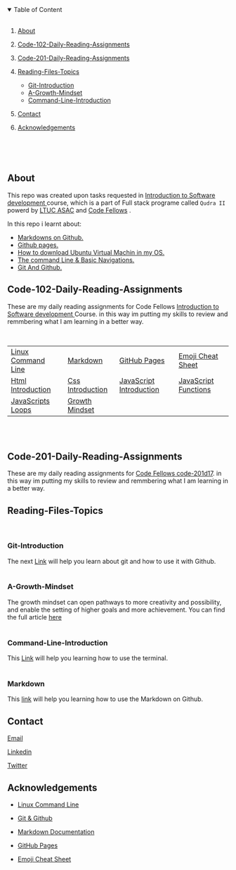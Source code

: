 
<details open>
<summary>Table of Content</summary>
<br>

1. [About](#About)

    <!-- - [Built With](#) -->



2. [Code-102-Daily-Reading-Assignments](#Code-102-Daily-Reading-Assignments)

2. [Code-201-Daily-Reading-Assignments](#Code-201-Daily-Reading-Assignments)
    

3. [Reading-Files-Topics](#Reading-Files-Topics) 
    - [Git-Introduction](#Git-Introduction)
    - [A-Growth-Mindset](#A-Growth-Mindset)
    - [Command-Line-Introduction](#Command-Line-Introduction
)
4. [Contact](#Contact)
5. [Acknowledgements](#Acknowledgements)
</details>


<br>
<br>
<br>

## About 
This repo was created upon tasks requested in [Introduction to Software development ](https://asac.ltuc.com/courses/code-102-intro-to-software-development/) course, which is a part of Full stack programe called `Qudra II` powerd by [LTUC ASAC](https://asac.ltuc.com/) and [Code Fellows](https://www.codefellows.org/) .

In this repo i learnt about:
- [Markdowns on Github.](https://docs.github.com/en/github/writing-on-github/basic-writing-and-formatting-syntax)
- [Github pages.](https://guides.github.com/features/pages/)
- [How to download Ubuntu Virtual Machin in my OS.](https://codefellows.github.io/setup-guide/)
- [The command Line & Basic Navigations.](https://ryanstutorials.net/linuxtutorial/commandline.php)
- [Git And Github.](https://blog.udemy.com/git-tutorial-a-comprehensive-guide/)



## Code-102-Daily-Reading-Assignments

These are my daily reading assignments for Code Fellows [Introduction to Software development ](https://asac.ltuc.com/courses/code-102-intro-to-software-development/) Course. in this way im putting my skills to review and remmbering what I am learning in a better way.

<br>

|   |   |   |   |
|---|---|---|---|
| [Linux Command Line](https://ibrahimbanat.github.io/Reading-Notes/code102-readings/theCodersComputer)  |  [Markdown](https://ibrahimbanat.github.io/Reading-Notes/code102-readings/Markdown)  |  [GitHub Pages](https://pages.github.com/)  |   [Emoji Cheat Sheet](https://github.com/ikatyang/emoji-cheat-sheet/blob/master/README.md) |  
[Html Introduction](https://ibrahimbanat.github.io/Reading-Notes/code102-readings/Html-intro) | [Css Introduction](https://ibrahimbanat.github.io/Reading-Notes/code102-readings/Intro-css) | [JavaScript Introduction](https://ibrahimbanat.github.io/Reading-Notes/code102-readings/JS-Intro) | [JavaScript Functions](https://ibrahimbanat.github.io/Reading-Notes/code102-readings/js-functions) |  
[JavaScripts Loops](https://ibrahimbanat.github.io/Reading-Notes/code102-readings/operator-loops) | [Growth Mindset](https://ibrahimbanat.github.io/Reading-Notes/code102-readings/growth-mindset)


<br><br>


## Code-201-Daily-Reading-Assignments
These are my daily reading assignments for [Code Fellows code-201d17](https://asac.ltuc.com/courses/code-201-foundations-of-software-development/). in this way im putting my skills to review and remmbering what I am learning in a better way.



## Reading-Files-Topics
<br>

### Git-Introduction 
The next [Link](https://ibrahimbanat.github.io/Reading-Notes/git-intro) will help you learn about git and how to use it with Github. 
<br>
<br>

### A-Growth-Mindset
The growth mindset can open pathways to more creativity and possibility, and enable the setting of higher goals and more achievement.
You can find the full article [here](https://ibrahimbanat.github.io/Reading-Notes/growth-mindset)
<br>
<br>


### Command-Line-Introduction 
This [Link](https://ibrahimbanat.github.io/Reading-Notes/theCodersComputer) will help you learning how to use the terminal.
<br>
<br>

### Markdown 
This [link](https://ibrahimbanat.github.io/Reading-Notes/Markdown) will help you learning how to use the Markdown on Github.

## Contact

[Email](Ibrahim.banat.97@gmail.com)

[Linkedin](https://www.linkedin.com/in/ibrahim-banat)
<br>

[Twitter](https://twitter.com/ibr_ba6)





## Acknowledgements

* [Linux Command Line](https://ryanstutorials.net/linuxtutorial/commandline.php)
* [Git & Github](https://blog.udemy.com/git-tutorial-a-comprehensive-guide/#1)

* [Markdown Documentation](https://www.markdownguide.org/getting-started)

* [GitHub Pages](https://pages.github.com/)

* [Emoji Cheat Sheet](https://github.com/ikatyang/emoji-cheat-sheet/blob/master/README.md)




